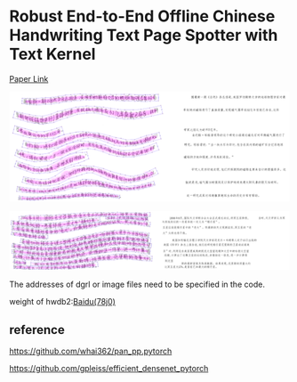 # Robust End-to-End Offline Chinese Handwriting Text Page Spotter with Text Kernel
[Paper Link](https://arxiv.org/pdf/2107.01547.pdf)


![reco1](data/show/reco.png)

![reco2](data/show/reco1.png)

The addresses of dgrl or image files need to be specified in the code.

weight of hwdb2:[Baidu(78j0)](https://pan.baidu.com/s/1RhLz2gNZK_bApd4qAS5BPQ)

## reference
https://github.com/whai362/pan_pp.pytorch

https://github.com/gpleiss/efficient_densenet_pytorch